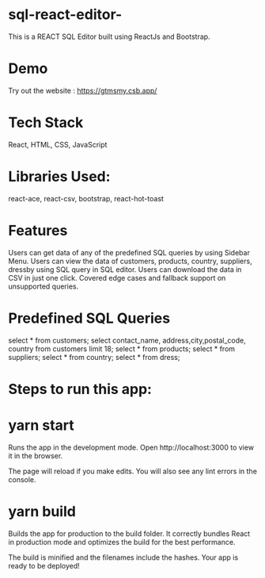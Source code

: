 # sql-react-editor-

This is a REACT SQL Editor built using ReactJs and Bootstrap.


# Demo
Try out the website : https://gtmsmy.csb.app/

# Tech Stack
React, HTML, CSS, JavaScript

# Libraries Used:
react-ace, react-csv, bootstrap, react-hot-toast

# Features
Users can get data of any of the predefined SQL queries by using Sidebar Menu.
Users can view the data of customers, products, country, suppliers, dressby using SQL query in SQL editor.
Users can download the data in CSV in just one click.
Covered edge cases and fallback support on unsupported queries.


# Predefined SQL Queries
select * from customers;
select contact_name, address,city,postal_code, country from customers limit 18;
select * from products;
select * from suppliers;
select * from country;
select * from dress;
 
# Steps to run this app:

# yarn start
Runs the app in the development mode.
Open http://localhost:3000 to view it in the browser.

The page will reload if you make edits.
You will also see any lint errors in the console.

# yarn build
Builds the app for production to the build folder.
It correctly bundles React in production mode and optimizes the build for the best performance.

The build is minified and the filenames include the hashes.
Your app is ready to be deployed!
